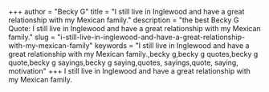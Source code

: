 +++
author = "Becky G"
title = "I still live in Inglewood and have a great relationship with my Mexican family."
description = "the best Becky G Quote: I still live in Inglewood and have a great relationship with my Mexican family."
slug = "i-still-live-in-inglewood-and-have-a-great-relationship-with-my-mexican-family"
keywords = "I still live in Inglewood and have a great relationship with my Mexican family.,becky g,becky g quotes,becky g quote,becky g sayings,becky g saying,quotes, sayings,quote, saying, motivation"
+++
I still live in Inglewood and have a great relationship with my Mexican family.
